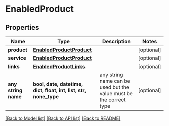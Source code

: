 # EnabledProduct


## Properties
Name | Type | Description | Notes
------------ | ------------- | ------------- | -------------
**product** | [**EnabledProductProduct**](EnabledProductProduct.md) |  | [optional] 
**service** | [**EnabledProductProduct**](EnabledProductProduct.md) |  | [optional] 
**links** | [**EnabledProductLinks**](EnabledProductLinks.md) |  | [optional] 
**any string name** | **bool, date, datetime, dict, float, int, list, str, none_type** | any string name can be used but the value must be the correct type | [optional]

[[Back to Model list]](../README.md#documentation-for-models) [[Back to API list]](../README.md#documentation-for-api-endpoints) [[Back to README]](../README.md)


